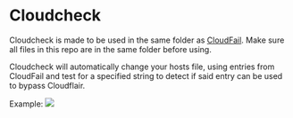 # Cloudcheck

Cloudcheck is made to be used in the same folder as [CloudFail](https://github.com/m0rtem/CloudFail "CloudFail"). Make sure all files in this repo are in the same folder before using.

Cloudcheck will automatically change your hosts file, using entries from CloudFail and test for a specified string to detect if said entry can be used to bypass Cloudflair.

Example: 
![](https://raw.githubusercontent.com/ANK1036Official/Cloudcheck/master/cloudcheck.png)
